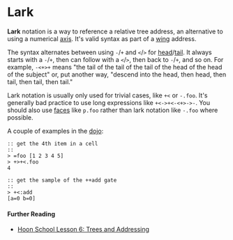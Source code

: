 # Lark

**Lark** notation is a way to reference a relative tree address, an alternative to using a numerical [axis](/glossary/axis). It's valid syntax as part of a [wing](/glossary/wing) address.

The syntax alternates between using `-`/`+` and `<`/`>` for [head](/glossary/head)/[tail](/glossary/tail). It always starts with a `-`/`+`, then can follow with a `<`/`>`, then back to `-`/`+`, and so on. For example, `-<+>+` means "the tail of the tail of the tail of the head of the head of the subject" or, put another way, "descend into the head, then head, then tail, then tail, then tail."

Lark notation is usually only used for trivial cases, like `+<` or `-.foo`. It's generally bad practice to use long expressions like `+<->+<-<+>->-`. You should also use [faces](/glossary/face) like `p.foo` rather than lark notation like `-.foo` where possible.

A couple of examples in the [dojo](/glossary/dojo):

```
:: get the 4th item in a cell
::
> =foo [1 2 3 4 5]
> +>+<.foo
4

:: get the sample of the ++add gate
::
> +<:add
[a=0 b=0]
```

#### Further Reading

- [Hoon School Lesson 6: Trees and Addressing](/courses/hoon-school/G-trees)
